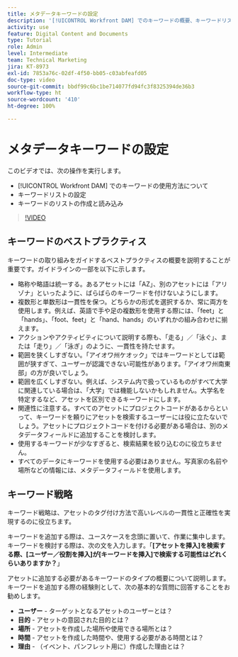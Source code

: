 ```yaml
---
title: メタデータキーワードの設定
description: '[!UICONTROL Workfront DAM] でのキーワードの概要、キーワードリストの設定方法、キーワードのリストの作成と読み込み方法について説明します。'
activity: use
feature: Digital Content and Documents
type: Tutorial
role: Admin
level: Intermediate
team: Technical Marketing
jira: KT-8973
exl-id: 7853a76c-02df-4f50-bb05-c03abfeafd05
doc-type: video
source-git-commit: bbdf99c6bc1be714077fd94fc3f8325394de36b3
workflow-type: ht
source-wordcount: '410'
ht-degree: 100%

---
```


# メタデータキーワードの設定

このビデオでは、次の操作を実行します。

* [!UICONTROL Workfront DAM] でのキーワードの使用方法について
* キーワードリストの設定
* キーワードのリストの作成と読み込み

>[!VIDEO](https://video.tv.adobe.com/v/335236/?quality=12&learn=on&enablevpops=1)

## キーワードのベストプラクティス

キーワードの取り組みをガイドするベストプラクティスの概要を説明することが重要です。ガイドラインの一部を以下に示します。

* 略称や略語は統一する。あるアセットには「AZ」、別のアセットには「アリゾナ」といったように、ばらばらのキーワードを付けないようにします。
* 複数形と単数形は一貫性を保つ。どちらかの形式を選択するか、常に両方を使用します。例えば、英語で手や足の複数形を使用する際には、「feet」と「hands」、「foot、feet」と「hand、hands」のいずれかの組み合わせに揃えます。
* アクションやアクティビティについて説明する際も、「走る」／「泳ぐ」、または「走り」／「泳ぎ」のように、一貫性を持たせます。
* 範囲を狭くしすぎない。「アイオワ州ケオック」ではキーワードとしては範囲が狭すぎて、ユーザーが認識できない可能性があります。「アイオワ州南東部」の方が良いでしょう。
* 範囲を広くしすぎない。例えば、システム内で扱っているものがすべて大学に関連している場合は、「大学」では機能しないかもしれません。大学名を特定するなど、アセットを区別できるキーワードにします。
* 関連性に注意する。すべてのアセットにプロジェクトコードがあるからといって、キーワードを頼りにアセットを検索するユーザーには役に立たないでしょう。アセットにプロジェクトコードを付ける必要がある場合は、別のメタデータフィールドに追加することを検討します。
* 使用するキーワードが少なすぎると、検索結果を絞り込むのに役立ちません。
* すべてのデータにキーワードを使用する必要はありません。写真家の名前や場所などの情報には、メタデータフィールドを使用します。

## キーワード戦略

キーワード戦略は、アセットのタグ付け方法で高いレベルの一貫性と正確性を実現するのに役立ちます。

キーワードを追加する際は、ユースケースを念頭に置いて、作業に集中します。 キーワードを検討する際は、次の文を入力します。「**[アセットを挿入]を検索する際、[ユーザー／役割を挿入]が[キーワードを挿入]で検索する可能性はどれくらいありますか？**」

アセットに追加する必要があるキーワードのタイプの概要について説明します。キーワードを追加する際の経験則として、次の基本的な質問に回答することをお勧めします。

* **ユーザー** - ターゲットとなるアセットのユーザーとは？
* **目的** - アセットの意図された目的とは？
* **場所** - アセットを作成した場所や使用できる場所とは？
* **時間** - アセットを作成した時間や、使用する必要がある時間とは？
* **理由** - （イベント、パンフレット用に）作成した理由とは？
